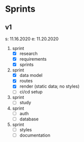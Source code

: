 # Sprints

## v1

s: 11.16.2020
e: 11.20.2020

1. sprint
   - [x] research
   - [x] requirements
   - [x] sprints
1. sprint
   - [x] data model
   - [x] routes
   - [x] render (static data; no styles)
   - [ ] ci/cd setup
1. sprint
   - [ ] study
1. sprint
   - [ ] auth
   - [ ] database
1. sprint
   - [ ] styles
   - [ ] documentation

